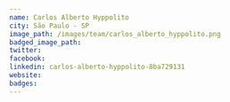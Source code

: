 ```yaml
---
name: Carlos Alberto Hyppolito
city: São Paulo - SP
image_path: /images/team/carlos_alberto_hyppolito.png
badged_image_path:
twitter:
facebook:
linkedin: carlos-alberto-hyppolito-8ba729131
website:
badges:
---
```

